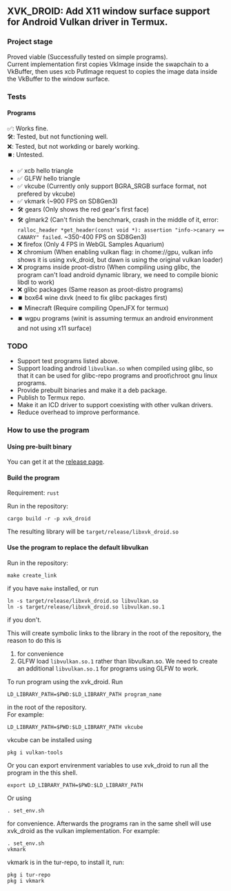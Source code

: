 ## XVK_DROID: Add X11 window surface support for Android Vulkan driver in Termux.

### Project stage

Proved viable (Successfully tested on simple programs).  
Current implementation first copies VkImage inside the swapchain to a VkBuffer, then uses xcb PutImage request to copies the image data inside the VkBuffer to the window surface.

### Tests
#### Programs
✅: Works fine.  
🛠️: Tested, but not functioning well.  
❌: Tested, but not workding or barely working.  
⏹️: Untested.  

- ✅ xcb hello triangle
- ✅ GLFW hello triangle
- ✅ vkcube (Currently only support BGRA_SRGB surface format, not prefered by vkcube)
- ✅ vkmark (~900 FPS on SD8Gen3)
- 🛠️ gears (Only shows the red gear's first face)
- 🛠️ glmark2 (Can't finish the benchmark, crash in the middle of it, error: `ralloc_header *get_header(const void *): assertion "info->canary == CANARY" failed`. ~350-400 FPS on SD8Gen3)
- ❌ firefox (Only 4 FPS in WebGL Samples Aquarium)
- ❌ chromium (When enabling vulkan flag: in chome://gpu, vulkan info shows it is using xvk_droid, but dawn is using the original vulkan loader)
- ❌ programs inside proot-distro (When compiling using glibc, the program can't load android dynamic library, we need to compile bionic libdl to work)
- ❌ glibc packages (Same reason as proot-distro programs)
- ⏹️ box64 wine dxvk (need to fix glibc packages first)
- ⏹️ Minecraft (Require compiling OpenJFX for termux)
- ⏹️ wgpu programs (winit is assuming termux an android environment and not using x11 surface)

### TODO
- Support test programs listed above.
- Support loading android `libvulkan.so` when compiled using glibc, so that it can be used for glibc-repo programs and proot\chroot gnu linux programs.
- Provide prebuilt binaries and make it a deb package.
- Publish to Termux repo.
- Make it an ICD driver to support coexisting with other vulkan drivers.
- Reduce overhead to improve performance.

### How to use the program

#### Using pre-built binary
You can get it at the [release page](https://github.com/newDINO/xvk_droid/releases).

#### Build the program
Requirement: `rust`

Run in the repository:  
```
cargo build -r -p xvk_droid
```  
The resulting library will be `target/release/libxvk_droid.so`

#### Use the program to replace the default libvulkan

Run in the repository:  
```
make create_link
```
if you have `make` installed, or run
```
ln -s target/release/libxvk_droid.so libvulkan.so
ln -s target/release/libxvk_droid.so libvulkan.so.1
```
if you don't.  

This will create symbolic links to the library in the root of the repository, the reason to do this is  
1. for convenience  
2. GLFW load `libvulkan.so.1` rather than libvulkan.so. We need to create an additional `libvulkan.so.1` for programs using GLFW to work.

To run program using the xvk_droid. Run  
```
LD_LIBRARY_PATH=$PWD:$LD_LIBRARY_PATH program_name
```  
in the root of the repository.  
For example:  
```
LD_LIBRARY_PATH=$PWD:$LD_LIBRARY_PATH vkcube
```  
vkcube can be installed using  
```
pkg i vulkan-tools
```

Or you can export envirenment variables to use xvk_droid to run all the program in the this shell.  
```
export LD_LIBRARY_PATH=$PWD:$LD_LIBRARY_PATH
```  
Or using
```
. set_env.sh
```
for convenience. Afterwards the programs ran in the same shell will use xvk_droid as the vulkan implementation.
For example:
```
. set_env.sh
vkmark
```
vkmark is in the tur-repo, to install it, run:
```
pkg i tur-repo
pkg i vkmark
```
